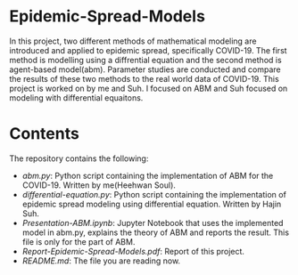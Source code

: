 # Epidemic-Spread-Models
In this project, two different methods of mathematical modeling are introduced and applied to epidemic spread, specifically COVID-19. The first method is modelling using a diffrential equation and the second method is agent-based model(abm). Parameter studies are conducted and compare the results of these two methods to the real world data of COVID-19. This project is worked on by me and Suh. I focused on ABM and Suh focused on modeling with differential equaitons.

# Contents
The repository contains the following:

- _abm.py_: Python script containing the implementation of ABM for the COVID-19. Written by me(Heehwan Soul).
- _differential-equation.py_: Python script containing the implementation of epidemic spread modeling using differential equation. Written by Hajin Suh.
- _Presentation-ABM.ipynb_: Jupyter Notebook that uses the implemented model in abm.py, explains the theory of ABM and reports the result. This file is only for the part of ABM.
- _Report-Epidemic-Spread-Models.pdf_: Report of this project.
- _README.md_: The file you are reading now.
